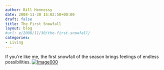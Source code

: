 ```yaml
---
author: Bill Hennessy
date: 2008-11-30 15:02:58+00:00
draft: false
title: The First Snowfall
layout: blog
#url: e/2008/11/30/the-first-snowfall/
categories:
- Living
---
```


If you're like me, the first snowfall of the season brings feelings of endless possibilities. [![Image000](https://hennessysview.com/wp-content/uploads/2008/11/image000-thumb1.jpg)
](https://hennessysview.com/wp-content/uploads/2008/11/image0001.jpg)
